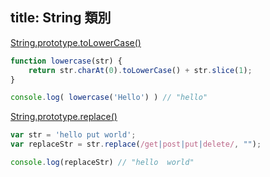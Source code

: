 title: String 類別
---

[String​.prototype​.toLower​Case()](https://developer.mozilla.org/en-US/docs/Web/JavaScript/Reference/Global_Objects/String/toLowerCase)  

```js
function lowercase(str) {
    return str.charAt(0).toLowerCase() + str.slice(1);
}

console.log( lowercase('Hello') ) // "hello"
```

[String​.prototype​.replace()](https://developer.mozilla.org/zh-TW/docs/Web/JavaScript/Reference/Global_Objects/String/replace)  

```js
var str = 'hello put world';
var replaceStr = str.replace(/get|post|put|delete/, "");

console.log(replaceStr) // "hello  world"
```